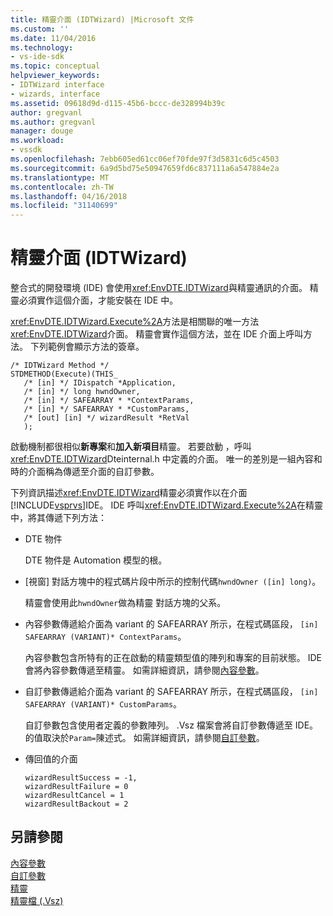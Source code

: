 ```yaml
---
title: 精靈介面 (IDTWizard) |Microsoft 文件
ms.custom: ''
ms.date: 11/04/2016
ms.technology:
- vs-ide-sdk
ms.topic: conceptual
helpviewer_keywords:
- IDTWizard interface
- wizards, interface
ms.assetid: 09618d9d-d115-45b6-bccc-de328994b39c
author: gregvanl
ms.author: gregvanl
manager: douge
ms.workload:
- vssdk
ms.openlocfilehash: 7ebb605ed61cc06ef70fde97f3d5831c6d5c4503
ms.sourcegitcommit: 6a9d5bd75e50947659fd6c837111a6a547884e2a
ms.translationtype: MT
ms.contentlocale: zh-TW
ms.lasthandoff: 04/16/2018
ms.locfileid: "31140699"
---
```

# <a name="wizard-interface-idtwizard"></a>精靈介面 (IDTWizard)
整合式的開發環境 (IDE) 會使用<xref:EnvDTE.IDTWizard>與精靈通訊的介面。 精靈必須實作這個介面，才能安裝在 IDE 中。  
  
 <xref:EnvDTE.IDTWizard.Execute%2A>方法是相關聯的唯一方法<xref:EnvDTE.IDTWizard>介面。 精靈會實作這個方法，並在 IDE 介面上呼叫方法。 下列範例會顯示方法的簽章。  
  
```  
/* IDTWizard Method */  
STDMETHOD(Execute)(THIS_  
   /* [in] */ IDispatch *Application,  
   /* [in] */ long hwndOwner,  
   /* [in] */ SAFEARRAY * *ContextParams,  
   /* [in] */ SAFEARRAY * *CustomParams,  
   /* [out] [in] */ wizardResult *RetVal  
   );  
```  
  
 啟動機制都很相似**新專案**和**加入新項目**精靈。 若要啟動 ，呼叫<xref:EnvDTE.IDTWizard>Dteinternal.h 中定義的介面。 唯一的差別是一組內容和時的介面稱為傳遞至介面的自訂參數。  
  
 下列資訊描述<xref:EnvDTE.IDTWizard>精靈必須實作以在介面[!INCLUDE[vsprvs](../../code-quality/includes/vsprvs_md.md)]IDE。 IDE 呼叫<xref:EnvDTE.IDTWizard.Execute%2A>在精靈中，將其傳遞下列方法：  
  
-   DTE 物件  
  
     DTE 物件是 Automation 模型的根。  
  
-   [視窗] 對話方塊中的程式碼片段中所示的控制代碼`hwndOwner ([in] long)`。  
  
     精靈會使用此`hwndOwner`做為精靈 對話方塊的父系。  
  
-   內容參數傳遞給介面為 variant 的 SAFEARRAY 所示，在程式碼區段， `[in] SAFEARRAY (VARIANT)* ContextParams`。  
  
     內容參數包含所特有的正在啟動的精靈類型值的陣列和專案的目前狀態。 IDE 會將內容參數傳遞至精靈。 如需詳細資訊，請參閱[內容參數](../../extensibility/internals/context-parameters.md)。  
  
-   自訂參數傳遞給介面為 variant 的 SAFEARRAY 所示，在程式碼區段， `[in] SAFEARRAY (VARIANT)* CustomParams`。  
  
     自訂參數包含使用者定義的參數陣列。 .Vsz 檔案會將自訂參數傳遞至 IDE。 的值取決於`Param=`陳述式。 如需詳細資訊，請參閱[自訂參數](../../extensibility/internals/custom-parameters.md)。  
  
-   傳回值的介面  
  
    ```  
    wizardResultSuccess = -1,  
    wizardResultFailure = 0  
    wizardResultCancel = 1  
    wizardResultBackout = 2  
    ```  
  
## <a name="see-also"></a>另請參閱  
 [內容參數](../../extensibility/internals/context-parameters.md)   
 [自訂參數](../../extensibility/internals/custom-parameters.md)   
 [精靈](../../extensibility/internals/wizards.md)   
 [精靈檔 (.Vsz)](../../extensibility/internals/wizard-dot-vsz-file.md)